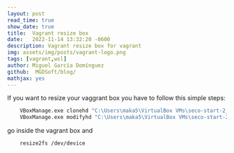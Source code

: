```yaml
---
layout: post
read_time: true
show_date: true
title:  Vagrant resize box 
date:   2022-11-14 13:32:20 -0600
description: Vagrant resize box for vagrant
img: assets/img/posts/vagrant-logo.png
tags: [vagrant,wsl]
author: Miguel García Domínguez
github:  MGDSoft/blog/
mathjax: yes
---
```


If you want to resize your vaggrant box you have to follow this simple steps:

```bash
    VBoxManage.exe clonehd "C:\Users\maka5\VirtualBox VMs\seco-start-2_dev_1668463064644_25176\box.vmdk" "C:\Users\maka5\VirtualBox VMs\seco-start-2_dev_1668463064644_25176\out.vdi" --format VDI
    VBoxManage.exe modifyhd "C:\Users\maka5\VirtualBox VMs\seco-start-2_dev_1668463064644_25176\out.vdi" --resize 40360
```

go inside the vagrant box and 

```bash
    resize2fs /dev/device 
```
    
    

